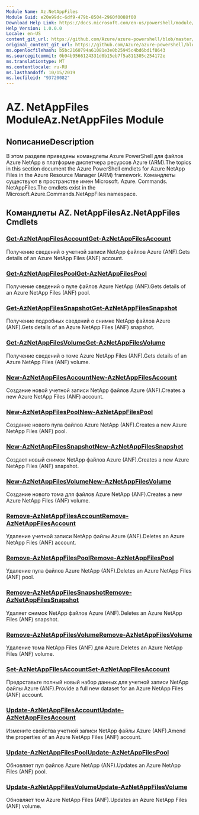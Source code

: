 ```yaml
---
Module Name: Az.NetAppFiles
Module Guid: e20e99dc-6df9-479b-8504-2960f0088f00
Download Help Link: https://docs.microsoft.com/en-us/powershell/module/az.netappfiles
Help Version: 1.0.0.0
Locale: en-US
content_git_url: https://github.com/Azure/azure-powershell/blob/master/src/NetAppFiles/NetAppFiles/help/Az.NetAppFiles.md
original_content_git_url: https://github.com/Azure/azure-powershell/blob/master/src/NetAppFiles/NetAppFiles/help/Az.NetAppFiles.md
ms.openlocfilehash: b5bc2160794a61081e3e0b25945c4bd6bd1f8643
ms.sourcegitcommit: 0b94b9566124331d0b15eb7f5a811305c254172e
ms.translationtype: MT
ms.contentlocale: ru-RU
ms.lasthandoff: 10/15/2019
ms.locfileid: "93720082"
---
```

# <span data-ttu-id="c0e53-101">AZ. NetAppFiles Module</span><span class="sxs-lookup"><span data-stu-id="c0e53-101">Az.NetAppFiles Module</span></span>
## <span data-ttu-id="c0e53-102">Nописание</span><span class="sxs-lookup"><span data-stu-id="c0e53-102">Description</span></span>
<span data-ttu-id="c0e53-103">В этом разделе приведены командлеты Azure PowerShell для файлов Azure NetApp в платформе диспетчера ресурсов Azure (ARM).</span><span class="sxs-lookup"><span data-stu-id="c0e53-103">The topics in this section document the Azure PowerShell cmdlets for Azure NetApp Files in the Azure Resource Manager (ARM) framework.</span></span> <span data-ttu-id="c0e53-104">Командлеты существуют в пространстве имен Microsoft. Azure. Commands. NetAppFiles.</span><span class="sxs-lookup"><span data-stu-id="c0e53-104">The cmdlets exist in the Microsoft.Azure.Commands.NetAppFiles namespace.</span></span>

## <span data-ttu-id="c0e53-105">Командлеты AZ. NetAppFiles</span><span class="sxs-lookup"><span data-stu-id="c0e53-105">Az.NetAppFiles Cmdlets</span></span>
### [<span data-ttu-id="c0e53-106">Get-AzNetAppFilesAccount</span><span class="sxs-lookup"><span data-stu-id="c0e53-106">Get-AzNetAppFilesAccount</span></span>](Get-AzNetAppFilesAccount.md)
<span data-ttu-id="c0e53-107">Получение сведений о учетной записи NetApp файлов Azure (ANF).</span><span class="sxs-lookup"><span data-stu-id="c0e53-107">Gets details of an Azure NetApp Files (ANF) account.</span></span>

### [<span data-ttu-id="c0e53-108">Get-AzNetAppFilesPool</span><span class="sxs-lookup"><span data-stu-id="c0e53-108">Get-AzNetAppFilesPool</span></span>](Get-AzNetAppFilesPool.md)
<span data-ttu-id="c0e53-109">Получение сведений о пуле файлов Azure NetApp (ANF).</span><span class="sxs-lookup"><span data-stu-id="c0e53-109">Gets details of an Azure NetApp Files (ANF) pool.</span></span>

### [<span data-ttu-id="c0e53-110">Get-AzNetAppFilesSnapshot</span><span class="sxs-lookup"><span data-stu-id="c0e53-110">Get-AzNetAppFilesSnapshot</span></span>](Get-AzNetAppFilesSnapshot.md)
<span data-ttu-id="c0e53-111">Получение подробных сведений о снимке NetApp файлов Azure (ANF).</span><span class="sxs-lookup"><span data-stu-id="c0e53-111">Gets details of an Azure NetApp Files (ANF) snapshot.</span></span>

### [<span data-ttu-id="c0e53-112">Get-AzNetAppFilesVolume</span><span class="sxs-lookup"><span data-stu-id="c0e53-112">Get-AzNetAppFilesVolume</span></span>](Get-AzNetAppFilesVolume.md)
<span data-ttu-id="c0e53-113">Получение сведений о томе Azure NetApp Files (ANF).</span><span class="sxs-lookup"><span data-stu-id="c0e53-113">Gets details of an Azure NetApp Files (ANF) volume.</span></span>

### [<span data-ttu-id="c0e53-114">New-AzNetAppFilesAccount</span><span class="sxs-lookup"><span data-stu-id="c0e53-114">New-AzNetAppFilesAccount</span></span>](New-AzNetAppFilesAccount.md)
<span data-ttu-id="c0e53-115">Создание новой учетной записи NetApp файлов Azure (ANF).</span><span class="sxs-lookup"><span data-stu-id="c0e53-115">Creates a new Azure NetApp Files (ANF) account.</span></span>

### [<span data-ttu-id="c0e53-116">New-AzNetAppFilesPool</span><span class="sxs-lookup"><span data-stu-id="c0e53-116">New-AzNetAppFilesPool</span></span>](New-AzNetAppFilesPool.md)
<span data-ttu-id="c0e53-117">Создание нового пула файлов Azure NetApp (ANF).</span><span class="sxs-lookup"><span data-stu-id="c0e53-117">Creates a new Azure NetApp Files (ANF) pool.</span></span>

### [<span data-ttu-id="c0e53-118">New-AzNetAppFilesSnapshot</span><span class="sxs-lookup"><span data-stu-id="c0e53-118">New-AzNetAppFilesSnapshot</span></span>](New-AzNetAppFilesSnapshot.md)
<span data-ttu-id="c0e53-119">Создает новый снимок NetApp файлов Azure (ANF).</span><span class="sxs-lookup"><span data-stu-id="c0e53-119">Creates a new Azure NetApp Files (ANF) snapshot.</span></span>

### [<span data-ttu-id="c0e53-120">New-AzNetAppFilesVolume</span><span class="sxs-lookup"><span data-stu-id="c0e53-120">New-AzNetAppFilesVolume</span></span>](New-AzNetAppFilesVolume.md)
<span data-ttu-id="c0e53-121">Создание нового тома для файлов Azure NetApp (ANF).</span><span class="sxs-lookup"><span data-stu-id="c0e53-121">Creates a new Azure NetApp Files (ANF) volume.</span></span>

### [<span data-ttu-id="c0e53-122">Remove-AzNetAppFilesAccount</span><span class="sxs-lookup"><span data-stu-id="c0e53-122">Remove-AzNetAppFilesAccount</span></span>](Remove-AzNetAppFilesAccount.md)
<span data-ttu-id="c0e53-123">Удаление учетной записи NetApp файлы Azure (ANF).</span><span class="sxs-lookup"><span data-stu-id="c0e53-123">Deletes an Azure NetApp Files (ANF) account.</span></span>

### [<span data-ttu-id="c0e53-124">Remove-AzNetAppFilesPool</span><span class="sxs-lookup"><span data-stu-id="c0e53-124">Remove-AzNetAppFilesPool</span></span>](Remove-AzNetAppFilesPool.md)
<span data-ttu-id="c0e53-125">Удаление пула файлов Azure NetApp (ANF).</span><span class="sxs-lookup"><span data-stu-id="c0e53-125">Deletes an Azure NetApp Files (ANF) pool.</span></span>

### [<span data-ttu-id="c0e53-126">Remove-AzNetAppFilesSnapshot</span><span class="sxs-lookup"><span data-stu-id="c0e53-126">Remove-AzNetAppFilesSnapshot</span></span>](Remove-AzNetAppFilesSnapshot.md)
<span data-ttu-id="c0e53-127">Удаляет снимок NetApp файлов Azure (ANF).</span><span class="sxs-lookup"><span data-stu-id="c0e53-127">Deletes an Azure NetApp Files (ANF) snapshot.</span></span>

### [<span data-ttu-id="c0e53-128">Remove-AzNetAppFilesVolume</span><span class="sxs-lookup"><span data-stu-id="c0e53-128">Remove-AzNetAppFilesVolume</span></span>](Remove-AzNetAppFilesVolume.md)
<span data-ttu-id="c0e53-129">Удаление тома NetApp Files (ANF) для Azure.</span><span class="sxs-lookup"><span data-stu-id="c0e53-129">Deletes an Azure NetApp Files (ANF) volume.</span></span>

### [<span data-ttu-id="c0e53-130">Set-AzNetAppFilesAccount</span><span class="sxs-lookup"><span data-stu-id="c0e53-130">Set-AzNetAppFilesAccount</span></span>](Set-AzNetAppFilesAccount.md)
<span data-ttu-id="c0e53-131">Предоставьте полный новый набор данных для учетной записи NetApp файлы Azure (ANF).</span><span class="sxs-lookup"><span data-stu-id="c0e53-131">Provide a full new dataset for an Azure NetApp Files (ANF) account.</span></span>

### [<span data-ttu-id="c0e53-132">Update-AzNetAppFilesAccount</span><span class="sxs-lookup"><span data-stu-id="c0e53-132">Update-AzNetAppFilesAccount</span></span>](Update-AzNetAppFilesAccount.md)
<span data-ttu-id="c0e53-133">Измените свойства учетной записи NetApp файлы Azure (ANF).</span><span class="sxs-lookup"><span data-stu-id="c0e53-133">Amend the properties of an Azure NetApp Files (ANF) account.</span></span>

### [<span data-ttu-id="c0e53-134">Update-AzNetAppFilesPool</span><span class="sxs-lookup"><span data-stu-id="c0e53-134">Update-AzNetAppFilesPool</span></span>](Update-AzNetAppFilesPool.md)
<span data-ttu-id="c0e53-135">Обновляет пул файлов Azure NetApp (ANF).</span><span class="sxs-lookup"><span data-stu-id="c0e53-135">Updates an Azure NetApp Files (ANF) pool.</span></span>

### [<span data-ttu-id="c0e53-136">Update-AzNetAppFilesVolume</span><span class="sxs-lookup"><span data-stu-id="c0e53-136">Update-AzNetAppFilesVolume</span></span>](Update-AzNetAppFilesVolume.md)
<span data-ttu-id="c0e53-137">Обновляет том Azure NetApp Files (ANF).</span><span class="sxs-lookup"><span data-stu-id="c0e53-137">Updates an Azure NetApp Files (ANF) volume.</span></span>

